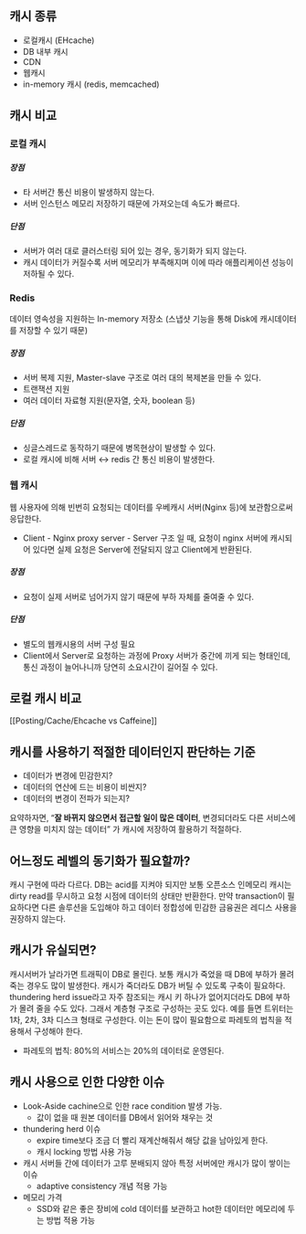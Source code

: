 ## 캐시 종류

- 로컬캐시 (EHcache)
- DB 내부 캐시
- CDN
- 웹캐시
- in-memory 캐시 (redis, memcached)

## 캐시 비교

### 로컬 캐시
##### 장점
- 타 서버간 통신 비용이 발생하지 않는다.
- 서버 인스턴스 메모리 저장하기 때문에 가져오는데 속도가 빠르다.
##### 단점
- 서버가 여러 대로 클러스터링 되어 있는 경우, 동기화가 되지 않는다.
- 캐시 데이터가 커질수록 서버 메모리가 부족해지며 이에 따라 애플리케이션 성능이 저하될 수 있다.

### Redis
데이터 영속성을 지원하는 In-memory 저장소 (스냅샷 기능을 통해 Disk에 캐시데이터를 저장할 수 있기 때문)
##### 장점
- 서버 복제 지원, Master-slave 구조로 여러 대의 복제본을 만들 수 있다.
- 트랜잭션 지원
- 여러 데이터 자료형 지원(문자열, 숫자, boolean 등)
##### 단점
- 싱글스레드로 동작하기 때문에 병목현상이 발생할 수 있다.
- 로컬 캐시에 비해 서버 ↔︎ redis 간 통신 비용이 발생한다.

### 웹 캐시
웹 사용자에 의해 빈번히 요청되는 데이터를 우베캐시 서버(Nginx 등)에 보관함으로써 응답한다.
- Client - Nginx proxy server - Server 구조 일 때, 요청이 nginx 서버에 캐시되어 있다면 실제 요청은 Server에 전달되지 않고 Client에게 반환된다.
##### 장점
- 요청이 실제 서버로 넘어가지 않기 때문에 부하 자체를 줄여줄 수 있다.
##### 단점
- 별도의 웹캐시용의 서버 구성 필요
- Client에서 Server로 요청하는 과정에 Proxy 서버가 중간에 끼게 되는 형태인데, 통신 과정이 늘어나니까 당연히 소요시간이 길어질 수 있다.

## 로컬 캐시 비교

[[Posting/Cache/Ehcache vs Caffeine]]

## 캐시를 사용하기 적절한 데이터인지 판단하는 기준

- 데이터가 변경에 민감한지?
- 데이터의 연산에 드는 비용이 비싼지?
- 데이터의 변경이 전파가 되는지?

요약하자면, “**잘 바뀌지 않으면서 접근할 일이 많은 데이터**, 변경되더라도 다른 서비스에 큰 영향을 미치지 않는 데이터” 가 캐시에 저장하여 활용하기 적절하다.

## 어느정도 레벨의 동기화가 필요할까?

캐시 구현에 따라 다르다. DB는  acid를 지켜야 되지만 보통 오픈소스 인메모리 캐시는 dirty read를 무시하고 요청 시점에 데이터의 상태만 반환한다. 만약 transaction이 필요하다면 다른 솔루션을 도입해야 하고 데이터 정합성에 민감한 금융권은 레디스 사용을 권장하지 않는다.

## 캐시가 유실되면?

캐시서버가 날라가면 트래픽이 DB로 몰린다. 보통 캐시가 죽었을 때 DB에 부하가 몰려 죽는 경우도 많이 발생한다. 캐시가 죽더라도 DB가 버틸 수 있도록 구축이 필요하다.
thundering herd issue라고 자주 참조되는 캐시 키 하나가 없어지더라도 DB에 부하가 몰려 줄을 수도 있다.
그래서 계층형 구조로 구성하는 곳도 있다. 예를 들면 트위터는 1차, 2차, 3차 디스크 형태로 구성한다. 이는 돈이 많이 필요함으로 파레토의 법칙을 적용해서 구성해야 한다.
- 파레토의 법칙: 80%의 서비스는 20%의 데이터로 운영된다.

## 캐시 사용으로 인한 다양한 이슈

- Look-Aside cachine으로 인한 race condition 발생 가능.
	- 값이 없을 때 원본 데이터를 DB에서 읽어와 채우는 것
- thundering herd 이슈
	- expire time보다 조금 더 빨리 재계산해줘서 해당 값을 남아있게 한다.
	- 캐시 locking 방법 사용 가능
- 캐시 서버들 간에 데이터가 고루 분배되지 않아 특정 서버에만 캐시가 많이 쌓이는 이슈
	- adaptive consistency 개념 적용 가능
- 메모리 가격
	- SSD와 같은 좋은 장비에 cold 데이터를 보관하고 hot한 데이터만 메모리에 두는 방법 적용 가능